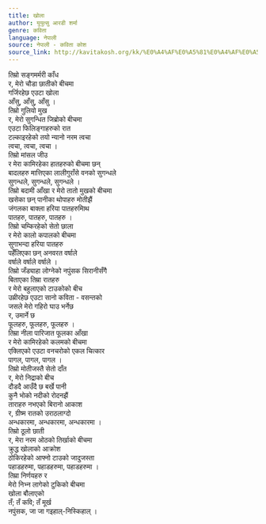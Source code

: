 ```yaml
---
title: खोला
author: युयुत्सु आरडी शर्मा
genre: कविता
language: नेपाली
source: नेपाली - कविता कोश
source_link: http://kavitakosh.org/kk/%E0%A4%AF%E0%A5%81%E0%A4%AF%E0%A5%81%E0%A4%A4%E0%A5%8D%E0%A4%B8%E0%A5%81_%E0%A4%86%E0%A4%B0%E0%A4%A1%E0%A5%80_%E0%A4%B6%E0%A4%B0%E0%A5%8D%E0%A4%AE%E0%A4%BE
---
```


तिम्रो सङ्गमर्मरी काँध  
र, मेरो चौडा छातीको बीचमा  
गर्जिरहेछ एउटा खोला  
आँसु, आँसु, आँसु ।  
तिम्रो गुलियो मुख  
र, मेरो सुगन्धित जिब्रोको बीचमा  
एउटा फिलिङ्गाहरुको रात  
टल्काइरहेको तयो न्यानो नरम त्वचा  
त्वचा, त्वचा, त्वचा ।  
तिम्रो मांसल जीउ  
र मेरा कामिरहेका हातहरुको बीचमा छन्  
बादलहरु मात्तिएका लालीगुराँसे वनको सुगन्धले  
सुगन्धले, सुगन्धले, सुगन्धले ।  
तिम्रो बदामी आँखा र मेरो तातो मुखको बीचमा  
खसेका छन् पानीका थोपाहरु मोतीझैं  
जंगलका बाक्ला हरिया पातहरुमािथ  
पातहरु, पातहरु, पातहरु ।  
तिम्रो चम्किरहेको सेतो छाला  
र मेरो कालो कपालको बीचमा  
सुगाभन्दा हरिया पातहरु  
पहेँलिएका छन् अनवरत वर्षाले  
वर्षाले वर्षाले वर्षाले ।  
तिम्रो जँड्याहा लोग्नेको नपुंसक सिरानीसँगै  
बिताएका तिम्रा रातहरु  
र मेरो बहुलाएको टाउकोको बीच  
उम्रीरहेछ एउटा सानो कविता - वसन्तको  
जसले मेरो गहिरो घाउ भर्नेछ  
र, उमार्ने छ  
फूलहरु, फूलहरु, फूलहरु ।  
तिम्रा नीला पारिजात फूलका आँखा  
र मेरो कामिरहेको कलमको बीचमा  
एक्लिएको एउटा वनचरोको एकल चित्कार  
पागल, पागल, पागल ।  
तिम्रो मोतीजस्तै सेतो दाँत  
र, मेरो निद्राको बीच  
दौडदै आउँदै छ बर्खे पानी  
कुनै भोको नदीको रोदनझैं  
ताराहरु नभएको बिरानो आकाश  
र, ग्रीष्म रातको उराठलाग्दो  
अन्धकारमा, अन्धकारमा, अन्धकारमा ।  
तिम्रो ठूलो छाती  
र, मेरा नरम ओठको तिर्खाको बीचमा  
क्रुद्ध खोलाको आक्रोश  
ठोकिरहेको आफ्नो टाउको जादुजस्ता  
पहाडहरुमा, पहाडहरुमा, पहाडहरुमा ।  
तिम्रा निर्णयहरु र  
मेरो निभ्न लागेको टुकिको बीचमा  
खोला बौलाएको  
तँ; तँ कवि; तँ मूर्ख  
नपुंसक, जा जा गइहाल्-निस्किहाल् ।
